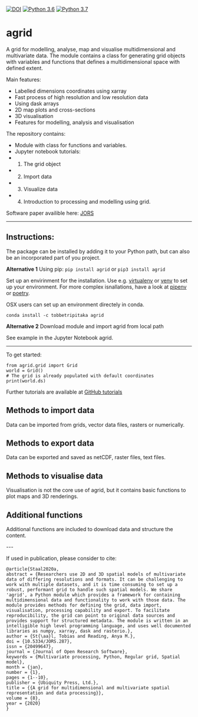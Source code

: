 [![DOI](https://zenodo.org/badge/163904331.svg)](https://zenodo.org/badge/latestdoi/163904331) 
[![Python 3.6](https://img.shields.io/badge/python-3.6-blue.svg)](https://www.python.org/downloads/release/python-360/)
[![Python 3.7](https://img.shields.io/badge/python-3.7-blue.svg)](https://www.python.org/downloads/release/python-370/)

# agrid
A grid for modelling, analyse, map and visualise multidimensional and multivariate data. The module contains a class for generating grid objects with variables and functions that defines a multidimensional space with defined extent. 

Main features:
  - Labelled dimensions coordinates using xarray
  - Fast process of high resolution and low resolution data
  - Using dask arrays
  - 2D map plots and cross-sections
  - 3D visualisation
  - Features for modelling, analysis and visualisation

The repository contains: 
 - Module with class for functions and variables. 
 - Jupyter notebook tutorials:
  - 1. The grid object
  - 2. Import data
  - 3. Visualize data
  - 4. Introduction to processing and modelling using grid. 

Software paper availible here: [JORS](https://openresearchsoftware.metajnl.com/articles/10.5334/jors.287/)

---
## Instructions: 

The package can be installed by adding it to your Python path, but can also be an incorporated part of you project. 

**Alternative 1**
Using pip: 
`pip install agrid` or `pip3 install agrid`

Set up an envirinment for the installation. Use e.g. [virtualenv](https://virtualenv.pypa.io/en/latest/) or [venv](https://docs.python.org/3/library/venv.html) to set up your environment. For more complex isnallations, have a look at [pipenv](https://pipenv.readthedocs.io/en/latest/) or [poetry](https://poetry.eustace.io). 

OSX users can set up an environment directely in conda. 

`conda install -c tobbetripitaka agrid `



**Alternative 2**
Download module and import agrid from local path

See example in the Jupyter Notebook agrid. 

---

To get started:

    from agrid.grid import Grid
    world = Grid()
    # The grid is already populated with default coordinates
    print(world.ds) 

Further tutorials are available at [GitHub tutorials](https://github.com/TobbeTripitaka/agrid/tree/master/tutorials) 

## Methods to import data

Data can be imported from grids, vector data files, rasters or numerically. 


## Methods to export data

Data can be exported and saved as netCDF, raster files, text files. 

## Methods to visualise data

Visualisation is not the core use of agrid, but it contains basic functions to plot maps and 3D renderings. 

## Additional functions

Additional functions are included to download data and structure the content.  

\---

If used in publication, please consider to cite:

    @article{Staal2020a,
    abstract = {Researchers use 2D and 3D spatial models of multivariate data of differing resolutions and formats. It can be challenging to work with multiple datasets, and it is time consuming to set up a robust, performant grid to handle such spatial models. We share 'agrid', a Python module which provides a framework for containing multidimensional data and functionality to work with those data. The module provides methods for defining the grid, data import, visualisation, processing capability and export. To facilitate reproducibility, the grid can point to original data sources and provides support for structured metadata. The module is written in an intelligible high level programming language, and uses well documented libraries as numpy, xarray, dask and rasterio.},
    author = {St{\aa}l, Tobias and Reading, Anya M.},
    doi = {10.5334/JORS.287},
    issn = {20499647},
    journal = {Journal of Open Research Software},
    keywords = {Multivariate processing, Python, Regular grid, Spatial model},
    month = {jan},
    number = {1},
    pages = {1--10},
    publisher = {Ubiquity Press, Ltd.},
    title = {{A grid for multidimensional and multivariate spatial representation and data processing}},
    volume = {8},
    year = {2020}
    }
